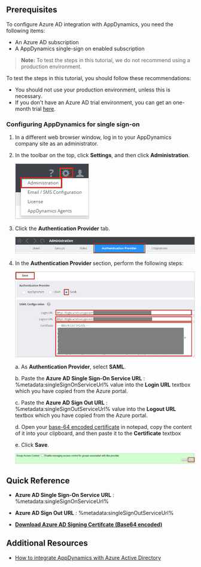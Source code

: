 ## Prerequisites

To configure Azure AD integration with AppDynamics, you need the following items:

- An Azure AD subscription
- A AppDynamics single-sign on enabled subscription

> **Note:**
> To test the steps in this tutorial, we do not recommend using a production environment.

To test the steps in this tutorial, you should follow these recommendations:

- You should not use your production environment, unless this is necessary.
- If you don't have an Azure AD trial environment, you can get an one-month trial [here](https://azure.microsoft.com/pricing/free-trial/).

### Configuring AppDynamics for single sign-on

1. In a different web browser window, log in to your AppDynamics company site as an administrator.

2. In the toolbar on the top, click **Settings**, and then click **Administration**.
   
    ![Administration](./media/ic790216.png "Administration")

3. Click the **Authentication Provider** tab.
   
    ![Authentication Provider](./media/ic790224.png "Authentication Provider")

4. In the **Authentication Provider** section, perform the following steps:
   
    ![SAML Configuration](./media/ic790225.png "SAML Configuration")   

    a. As **Authentication Provider**, select **SAML**.

    b. Paste the **Azure AD Single Sign-On Service URL** : %metadata:singleSignOnServiceUrl% value into the **Login URL** textbox which you have copied from the Azure portal.

    c. Paste the **Azure AD Sign Out URL** : %metadata:singleSignOutServiceUrl% value into the **Logout URL** textbox which you have copied from the Azure portal.
       
    d. Open your [base-64 encoded certificate](%metadata:certificateDownloadBase64Url%) in notepad, copy the content of it into your clipboard, and then paste it to the **Certificate** textbox

    e. Click **Save**.

     ![Save](./media/ic777673.png "Save")

## Quick Reference

* **Azure AD Single Sign-On Service URL** : %metadata:singleSignOnServiceUrl%

* **Azure AD Sign Out URL** : %metadata:singleSignOutServiceUrl%

* **[Download Azure AD Signing Certifcate (Base64 encoded)](%metadata:certificateDownloadBase64Url%)**



## Additional Resources

* [How to integrate AppDynamics with Azure Active Directory](https://docs.microsoft.com/azure/active-directory/active-directory-saas-appdynamics-tutorial)
